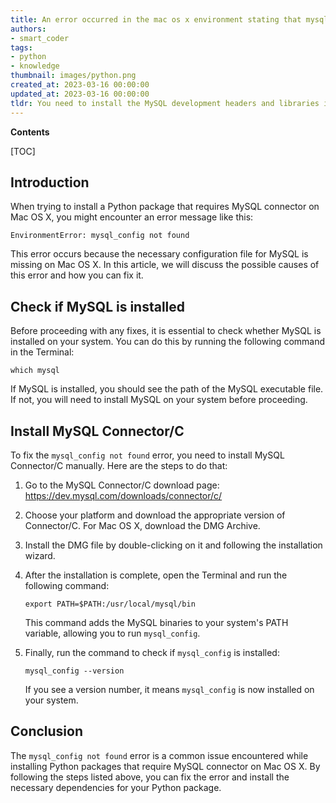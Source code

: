 ```yaml
---
title: An error occurred in the mac os x environment stating that mysql_config was not found
authors:
- smart_coder
tags:
- python
- knowledge
thumbnail: images/python.png
created_at: 2023-03-16 00:00:00
updated_at: 2023-03-16 00:00:00
tldr: You need to install the MySQL development headers and libraries in order for mysql\_config to be available.
---
```


**Contents**

[TOC]

## Introduction
When trying to install a Python package that requires MySQL connector on Mac OS X, you might encounter an error message like this:

```
EnvironmentError: mysql_config not found
```

This error occurs because the necessary configuration file for MySQL is missing on Mac OS X. In this article, we will discuss the possible causes of this error and how you can fix it.


## Check if MySQL is installed
Before proceeding with any fixes, it is essential to check whether MySQL is installed on your system. You can do this by running the following command in the Terminal:

```
which mysql
```

If MySQL is installed, you should see the path of the MySQL executable file. If not, you will need to install MySQL on your system before proceeding.


## Install MySQL Connector/C
To fix the `mysql_config not found` error, you need to install MySQL Connector/C manually. Here are the steps to do that:

1. Go to the MySQL Connector/C download page: https://dev.mysql.com/downloads/connector/c/
2. Choose your platform and download the appropriate version of Connector/C. For Mac OS X, download the DMG Archive.
3. Install the DMG file by double-clicking on it and following the installation wizard.
4. After the installation is complete, open the Terminal and run the following command:

   ```
   export PATH=$PATH:/usr/local/mysql/bin
   ```

   This command adds the MySQL binaries to your system's PATH variable, allowing you to run `mysql_config`.

5. Finally, run the command to check if `mysql_config` is installed:

   ```
   mysql_config --version
   ```

   If you see a version number, it means `mysql_config` is now installed on your system.


## Conclusion
The `mysql_config not found` error is a common issue encountered while installing Python packages that require MySQL connector on Mac OS X. By following the steps listed above, you can fix the error and install the necessary dependencies for your Python package.
